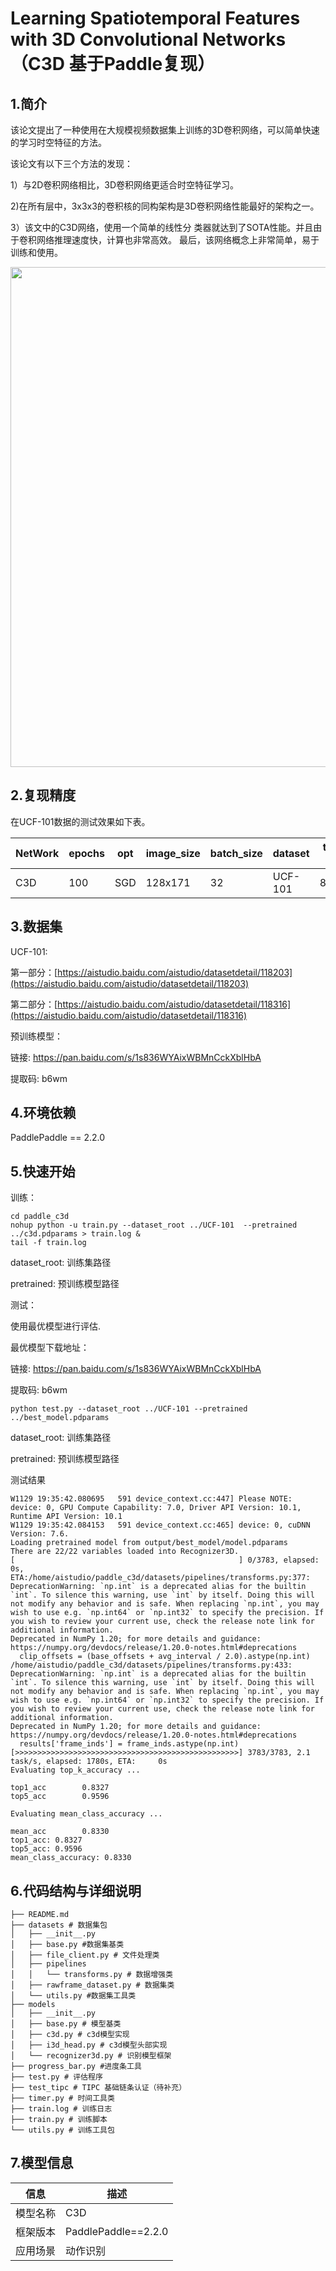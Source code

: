 # Learning Spatiotemporal Features with 3D Convolutional Networks（C3D 基于Paddle复现）
## 1.简介
该论文提出了一种使用在大规模视频数据集上训练的3D卷积网络，可以简单快速的学习时空特征的方法。

该论文有以下三个方法的发现：

1）与2D卷积网络相比，3D卷积网络更适合时空特征学习。

2)在所有层中，3x3x3的卷积核的同构架构是3D卷积网络性能最好的架构之一。

3）该文中的C3D网络，使用一个简单的线性分
类器就达到了SOTA性能。并且由于卷积网络推理速度快，计算也非常高效。
最后，该网络概念上非常简单，易于训练和使用。
<div align=center>
<img src="https://user-images.githubusercontent.com/34324155/143043383-8c26f5d6-d45e-47ae-be18-c23456eb84b9.png" width="800"/>
</div>

## 2.复现精度
在UCF-101数据的测试效果如下表。

| NetWork | epochs | opt | image_size | batch_size | dataset | top1 acc | top5 acc |
| --- | --- | --- | --- | --- | --- | --- | --- |
| C3D | 100 | SGD | 128x171 | 32 | UCF-101 | 83.27 |95.96 |

## 3.数据集
UCF-101:

第一部分：[https://aistudio.baidu.com/aistudio/datasetdetail/118203](https://aistudio.baidu.com/aistudio/datasetdetail/118203)

第二部分：[https://aistudio.baidu.com/aistudio/datasetdetail/118316](https://aistudio.baidu.com/aistudio/datasetdetail/118316)

预训练模型：

链接: https://pan.baidu.com/s/1s836WYAixWBMnCckXblHbA 

提取码: b6wm 




## 4.环境依赖
PaddlePaddle == 2.2.0
## 5.快速开始
训练：
```shell
cd paddle_c3d
nohup python -u train.py --dataset_root ../UCF-101  --pretrained ../c3d.pdparams > train.log &
tail -f train.log
```
dataset_root: 训练集路径

pretrained: 预训练模型路径

测试：

使用最优模型进行评估.

最优模型下载地址：

链接: https://pan.baidu.com/s/1s836WYAixWBMnCckXblHbA 

提取码: b6wm 

```shell
python test.py --dataset_root ../UCF-101 --pretrained ../best_model.pdparams
```

dataset_root: 训练集路径

pretrained: 预训练模型路径

测试结果

```shell
W1129 19:35:42.080695   591 device_context.cc:447] Please NOTE: device: 0, GPU Compute Capability: 7.0, Driver API Version: 10.1, Runtime API Version: 10.1
W1129 19:35:42.084153   591 device_context.cc:465] device: 0, cuDNN Version: 7.6.
Loading pretrained model from output/best_model/model.pdparams
There are 22/22 variables loaded into Recognizer3D.
[                                                  ] 0/3783, elapsed: 0s, ETA:/home/aistudio/paddle_c3d/datasets/pipelines/transforms.py:377: DeprecationWarning: `np.int` is a deprecated alias for the builtin `int`. To silence this warning, use `int` by itself. Doing this will not modify any behavior and is safe. When replacing `np.int`, you may wish to use e.g. `np.int64` or `np.int32` to specify the precision. If you wish to review your current use, check the release note link for additional information.
Deprecated in NumPy 1.20; for more details and guidance: https://numpy.org/devdocs/release/1.20.0-notes.html#deprecations
  clip_offsets = (base_offsets + avg_interval / 2.0).astype(np.int)
/home/aistudio/paddle_c3d/datasets/pipelines/transforms.py:433: DeprecationWarning: `np.int` is a deprecated alias for the builtin `int`. To silence this warning, use `int` by itself. Doing this will not modify any behavior and is safe. When replacing `np.int`, you may wish to use e.g. `np.int64` or `np.int32` to specify the precision. If you wish to review your current use, check the release note link for additional information.
Deprecated in NumPy 1.20; for more details and guidance: https://numpy.org/devdocs/release/1.20.0-notes.html#deprecations
  results['frame_inds'] = frame_inds.astype(np.int)
[>>>>>>>>>>>>>>>>>>>>>>>>>>>>>>>>>>>>>>>>>>>>>>>>>>] 3783/3783, 2.1 task/s, elapsed: 1780s, ETA:     0s
Evaluating top_k_accuracy ...

top1_acc        0.8327
top5_acc        0.9596

Evaluating mean_class_accuracy ...

mean_acc        0.8330
top1_acc: 0.8327
top5_acc: 0.9596
mean_class_accuracy: 0.8330
```

## 6.代码结构与详细说明
```shell
├── README.md
├── datasets # 数据集包
│   ├── __init__.py
│   ├── base.py #数据集基类
│   ├── file_client.py # 文件处理类
│   ├── pipelines
│   │   └── transforms.py # 数据增强类
│   ├── rawframe_dataset.py # 数据集类
│   └── utils.py #数据集工具类
├── models
│   ├── __init__.py
│   ├── base.py # 模型基类
│   ├── c3d.py # c3d模型实现
│   ├── i3d_head.py # c3d模型头部实现
│   └── recognizer3d.py # 识别模型框架
├── progress_bar.py #进度条工具
├── test.py # 评估程序
├── test_tipc # TIPC 基础链条认证（待补充）
├── timer.py # 时间工具类
├── train.log # 训练日志
├── train.py # 训练脚本
└── utils.py # 训练工具包
```

## 7.模型信息

| 信息 | 描述 |
| --- | --- |
|模型名称| C3D |
|框架版本| PaddlePaddle==2.2.0|
|应用场景| 动作识别 |

